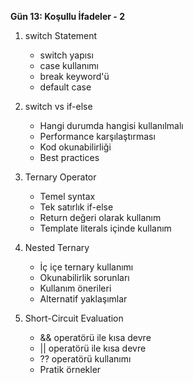 **Gün 13: Koşullu İfadeler - 2**

1. switch Statement
    
    - switch yapısı
    - case kullanımı
    - break keyword'ü
    - default case
2. switch vs if-else
    
    - Hangi durumda hangisi kullanılmalı
    - Performance karşılaştırması
    - Kod okunabilirliği
    - Best practices
3. Ternary Operator
    
    - Temel syntax
    - Tek satırlık if-else
    - Return değeri olarak kullanım
    - Template literals içinde kullanım
4. Nested Ternary
    
    - İç içe ternary kullanımı
    - Okunabilirlik sorunları
    - Kullanım önerileri
    - Alternatif yaklaşımlar
5. Short-Circuit Evaluation
    
    - && operatörü ile kısa devre
    - || operatörü ile kısa devre
    - ?? operatörü kullanımı
    - Pratik örnekler


